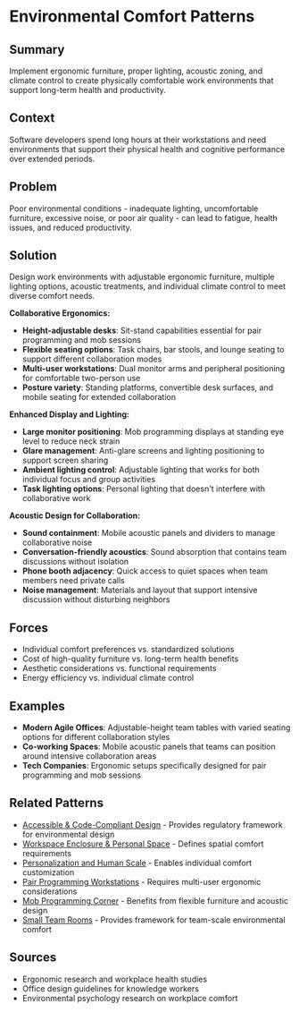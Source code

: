 # Environmental Comfort Patterns

## Summary
Implement ergonomic furniture, proper lighting, acoustic zoning, and climate control to create physically comfortable work environments that support long-term health and productivity.

## Context
Software developers spend long hours at their workstations and need environments that support their physical health and cognitive performance over extended periods.

## Problem
Poor environmental conditions - inadequate lighting, uncomfortable furniture, excessive noise, or poor air quality - can lead to fatigue, health issues, and reduced productivity.

## Solution
Design work environments with adjustable ergonomic furniture, multiple lighting options, acoustic treatments, and individual climate control to meet diverse comfort needs.

**Collaborative Ergonomics:**
- **Height-adjustable desks**: Sit-stand capabilities essential for pair programming and mob sessions
- **Flexible seating options**: Task chairs, bar stools, and lounge seating to support different collaboration modes
- **Multi-user workstations**: Dual monitor arms and peripheral positioning for comfortable two-person use
- **Posture variety**: Standing platforms, convertible desk surfaces, and mobile seating for extended collaboration

**Enhanced Display and Lighting:**
- **Large monitor positioning**: Mob programming displays at standing eye level to reduce neck strain
- **Glare management**: Anti-glare screens and lighting positioning to support screen sharing
- **Ambient lighting control**: Adjustable lighting that works for both individual focus and group activities
- **Task lighting options**: Personal lighting that doesn't interfere with collaborative work

**Acoustic Design for Collaboration:**
- **Sound containment**: Mobile acoustic panels and dividers to manage collaborative noise
- **Conversation-friendly acoustics**: Sound absorption that contains team discussions without isolation
- **Phone booth adjacency**: Quick access to quiet spaces when team members need private calls
- **Noise management**: Materials and layout that support intensive discussion without disturbing neighbors

## Forces
- Individual comfort preferences vs. standardized solutions
- Cost of high-quality furniture vs. long-term health benefits
- Aesthetic considerations vs. functional requirements
- Energy efficiency vs. individual climate control

## Examples
- **Modern Agile Offices**: Adjustable-height team tables with varied seating options for different collaboration styles
- **Co-working Spaces**: Mobile acoustic panels that teams can position around intensive collaboration areas
- **Tech Companies**: Ergonomic setups specifically designed for pair programming and mob sessions

## Related Patterns
- [Accessible & Code-Compliant Design](accessible-code-compliant-design.md) - Provides regulatory framework for environmental design
- [Workspace Enclosure & Personal Space](workspace-enclosure-personal-space.md) - Defines spatial comfort requirements
- [Personalization and Human Scale](personalization-human-scale.md) - Enables individual comfort customization
- [Pair Programming Workstations](pair-programming-workstations.md) - Requires multi-user ergonomic considerations
- [Mob Programming Corner](mob-programming-corner.md) - Benefits from flexible furniture and acoustic design
- [Small Team Rooms](small-team-rooms.md) - Provides framework for team-scale environmental comfort

## Sources
- Ergonomic research and workplace health studies
- Office design guidelines for knowledge workers
- Environmental psychology research on workplace comfort